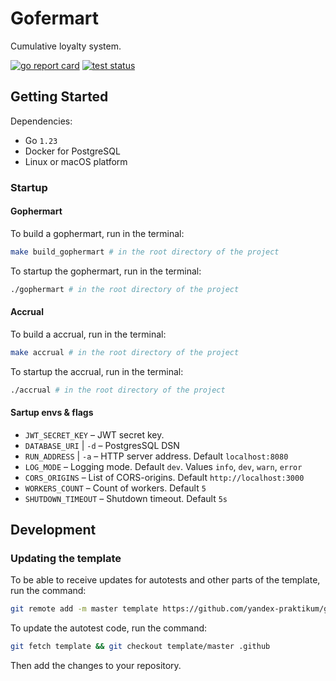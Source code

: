 # Gofermart

Cumulative loyalty system.

[![go report card](https://goreportcard.com/badge/github.com/mobypolo/ya-41-56go?style=flat-square)](https://goreportcard.com/report/github.com/mobypolo/ya-41-56go)
[![test status](https://github.com/mobypolo/ya-41-56go/workflows/gophermart/badge.svg?branch=main "test status")](https://github.com/mobypolo/ya-41-56go/actions)

## Getting Started

Dependencies:

* Go `1.23`
* Docker for PostgreSQL
* Linux or macOS platform

### Startup

#### Gophermart

To build a gophermart, run in the terminal:

```bash
make build_gophermart # in the root directory of the project
```

To startup the gophermart, run in the terminal:

```bash
./gophermart # in the root directory of the project
```

#### Accrual

To build a accrual, run in the terminal:

```bash
make accrual # in the root directory of the project
```

To startup the accrual, run in the terminal:

```bash
./accrual # in the root directory of the project
```

#### Sartup envs & flags

* `JWT_SECRET_KEY` – JWT secret key.
* `DATABASE_URI` | `-d` – PostgresSQL DSN
* `RUN_ADDRESS` | `-a` – HTTP server address. Default `localhost:8080`
* `LOG_MODE` – Logging mode. Default `dev`. Values `info`, `dev`, `warn`, `error`
* `CORS_ORIGINS` – List of CORS-origins. Default `http://localhost:3000`
* `WORKERS_COUNT` – Count of workers. Default `5`
* `SHUTDOWN_TIMEOUT` – Shutdown timeout. Default `5s`

## Development

### Updating the template

To be able to receive updates for autotests and other parts of the template, run the command:

```bash
git remote add -m master template https://github.com/yandex-praktikum/go-musthave-group-diploma-tpl.git
```

To update the autotest code, run the command:

```bash
git fetch template && git checkout template/master .github
```

Then add the changes to your repository.
